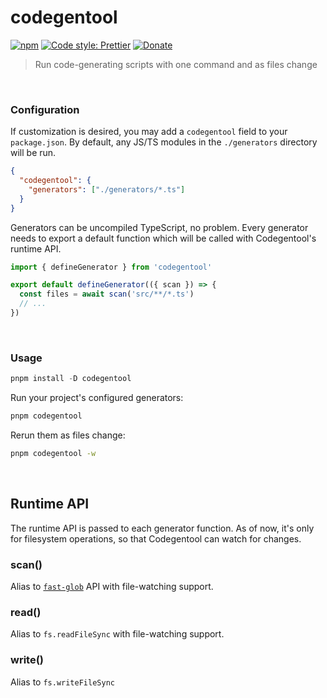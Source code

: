 # codegentool

[![npm](https://img.shields.io/npm/v/codegentool.svg)](https://www.npmjs.com/package/codegentool)
[![Code style: Prettier](https://img.shields.io/badge/code_style-prettier-ff69b4.svg)](https://github.com/prettier/prettier)
[![Donate](https://img.shields.io/badge/Donate-PayPal-green.svg)](https://paypal.me/alecdotbiz)

> Run code-generating scripts with one command and as files change

&nbsp;

### Configuration

If customization is desired, you may add a `codegentool` field to your `package.json`. By default,
any JS/TS modules in the `./generators` directory will be run.

```json
{
  "codegentool": {
    "generators": ["./generators/*.ts"]
  }
}
```

Generators can be uncompiled TypeScript, no problem. Every generator needs to export a default function which will be called with Codegentool's runtime API.

```ts
import { defineGenerator } from 'codegentool'

export default defineGenerator(({ scan }) => {
  const files = await scan('src/**/*.ts')
  // ...
})
```

&nbsp;

### Usage

```ts
pnpm install -D codegentool
```

Run your project's configured generators:

```sh
pnpm codegentool
```

Rerun them as files change:

```sh
pnpm codegentool -w
```

&nbsp;

## Runtime API

The runtime API is passed to each generator function. As of now, it's only for filesystem operations, so that Codegentool can watch for changes.

### scan()

Alias to [`fast-glob`](https://github.com/mrmlnc/fast-glob?tab=readme-ov-file#api) API with file-watching support.

### read()

Alias to `fs.readFileSync` with file-watching support.

### write()

Alias to `fs.writeFileSync`
